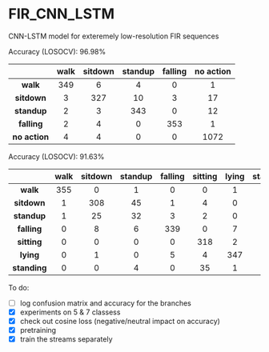 # FIR_CNN_LSTM
CNN-LSTM model for exteremely low-resolution FIR sequences 

Accuracy (LOSOCV): 96.98%

|           | walk | sitdown | standup | falling | no action |
|:---------:|:----:|:-------:|:-------:|:-------:|:---------:|
|    **walk**   |  349 |    6    |    4    |    0    |      1    |
|   **sitdown** |   3  |   327   |    10   |    3    |     17    |
|  **standup**  |   2  |    3    |   343   |    0    |     12    |
|  **falling**  |   2  |    4    |    0    |   353   |     1     |
| **no action** |   4  |    4    |    0    |    0    |    1072   |


Accuracy (LOSOCV): 91.63%

|           | walk | sitdown | standup | falling | sitting | lying | standing |
|:---------:|:----:|:-------:|:-------:|:-------:|:---------:|:---------:|:---------:|
|    **walk**   |  355 |    0    |    1     |    0    |      0    |      1    |      3   |
|   **sitdown** |  1 |    308    |    45    |    1    |      4    |      0    |      1    |
|  **standup**  |  1 |    25    |    32     |    3    |      2    |      0    |      7    |
|  **falling**  |  0 |    8    |    6       |    339    |      0    |      7    |      0   |
|  **sitting**  |  0 |    0    |    0       |    0    |      318    |      2    |      40    |
|  **lying**    |  0 |    1    |    0       |    5    |      4    |      347    |      3    |
|  **standing** |  0 |    0    |    4       |    0    |      35    |      1   |      320    |

To do:

- [ ] log confusion matrix and accuracy for the branches 
- [x] experiments on 5 & 7 classess
- [x] check out cosine loss (negative/neutral impact on accuracy)
- [x] pretraining
- [x] train the streams separately
